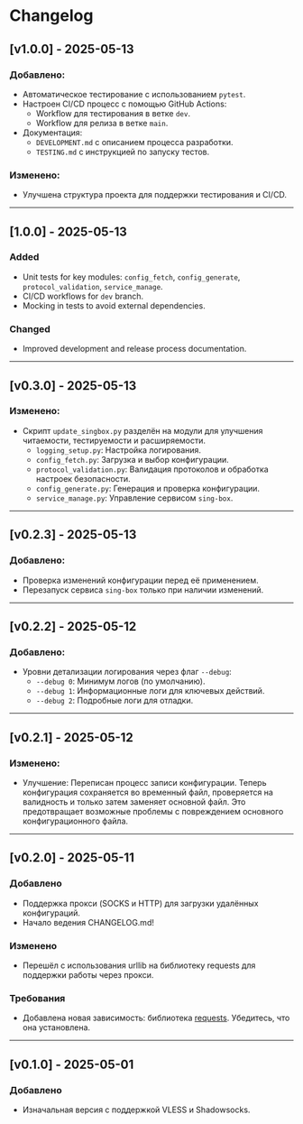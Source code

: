 # Changelog


## [v1.0.0] - 2025-05-13

### Добавлено:
- Автоматическое тестирование с использованием `pytest`.
- Настроен CI/CD процесс с помощью GitHub Actions:
  - Workflow для тестирования в ветке `dev`.
  - Workflow для релиза в ветке `main`.
- Документация:
  - `DEVELOPMENT.md` с описанием процесса разработки.
  - `TESTING.md` с инструкцией по запуску тестов.

### Изменено:
- Улучшена структура проекта для поддержки тестирования и CI/CD.

---

## [1.0.0] - 2025-05-13
### Added
- Unit tests for key modules: `config_fetch`, `config_generate`, `protocol_validation`, `service_manage`.
- CI/CD workflows for `dev` branch.
- Mocking in tests to avoid external dependencies.

### Changed
- Improved development and release process documentation.

---

## [v0.3.0] - 2025-05-13

### Изменено:
- Скрипт `update_singbox.py` разделён на модули для улучшения читаемости, тестируемости и расширяемости.
  - `logging_setup.py`: Настройка логирования.
  - `config_fetch.py`: Загрузка и выбор конфигурации.
  - `protocol_validation.py`: Валидация протоколов и обработка настроек безопасности.
  - `config_generate.py`: Генерация и проверка конфигурации.
  - `service_manage.py`: Управление сервисом `sing-box`.

---

## [v0.2.3] - 2025-05-13

### Добавлено:
- Проверка изменений конфигурации перед её применением.
- Перезапуск сервиса `sing-box` только при наличии изменений.

---

## [v0.2.2] - 2025-05-12

### Добавлено:
- Уровни детализации логирования через флаг `--debug`:
  - `--debug 0`: Минимум логов (по умолчанию).
  - `--debug 1`: Информационные логи для ключевых действий.
  - `--debug 2`: Подробные логи для отладки.

---

## [v0.2.1] - 2025-05-12

### Изменено:
- Улучшение: Переписан процесс записи конфигурации. Теперь конфигурация сохраняется во временный файл, проверяется на валидность и только затем заменяет основной файл.
Это предотвращает возможные проблемы с повреждением основного конфигурационного файла.

---

## [v0.2.0] - 2025-05-11

### Добавлено
- Поддержка прокси (SOCKS и HTTP) для загрузки удалённых конфигураций.
- Начало ведения CHANGELOG.md!

### Изменено
- Перешёл с использования urllib на библиотеку requests для поддержки работы через прокси.

### Требования
- Добавлена новая зависимость: библиотека [requests](https://pypi.org/project/requests/). Убедитесь, что она установлена.

---

## [v0.1.0] - 2025-05-01 

### Добавлено
- Изначальная версия с поддержкой VLESS и Shadowsocks.